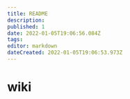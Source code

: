```yaml
---
title: README
description: 
published: 1
date: 2022-01-05T19:06:56.084Z
tags: 
editor: markdown
dateCreated: 2022-01-05T19:06:53.973Z
---
```


# wiki
